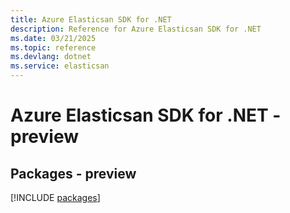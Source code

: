 ```yaml
---
title: Azure Elasticsan SDK for .NET
description: Reference for Azure Elasticsan SDK for .NET
ms.date: 03/21/2025
ms.topic: reference
ms.devlang: dotnet
ms.service: elasticsan
---
```

# Azure Elasticsan SDK for .NET - preview
## Packages - preview
[!INCLUDE [packages](elasticsan-index.md)]
